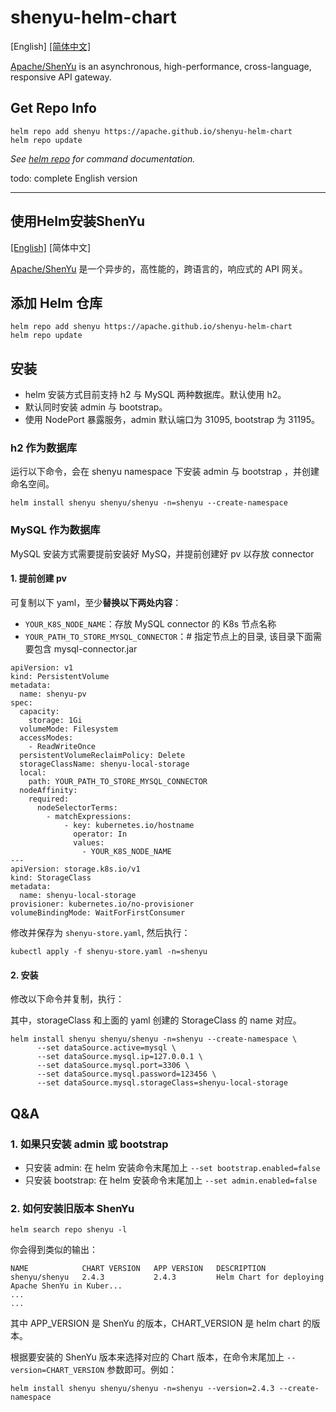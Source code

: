 # shenyu-helm-chart

[English]  [[简体中文]](#使用Helm安装ShenYu)

[Apache/ShenYu](https://shenyu.apache.org/docs/index/) is an asynchronous, high-performance, cross-language, responsive API gateway.

## Get Repo Info

```shell
helm repo add shenyu https://apache.github.io/shenyu-helm-chart
helm repo update
```

_See [helm repo](https://helm.sh/docs/helm/helm_repo/) for command documentation._

todo: complete English version

---

## 使用Helm安装ShenYu
[[English]](#shenyu-helm-chart)  [简体中文]

[Apache/ShenYu](https://shenyu.apache.org/zh/docs/index) 是一个异步的，高性能的，跨语言的，响应式的 API 网关。

## 添加 Helm 仓库

```shell
helm repo add shenyu https://apache.github.io/shenyu-helm-chart
helm repo update
```

## 安装
* helm 安装方式目前支持 h2 与 MySQL 两种数据库。默认使用 h2。
* 默认同时安装 admin 与 bootstrap。
* 使用 NodePort 暴露服务，admin 默认端口为 31095, bootstrap 为 31195。

### h2 作为数据库

运行以下命令，会在 shenyu namespace 下安装 admin 与 bootstrap ，并创建命名空间。

```shell
helm install shenyu shenyu/shenyu -n=shenyu --create-namespace
```

### MySQL 作为数据库

MySQL 安装方式需要提前安装好 MySQ，并提前创建好 pv 以存放 connector

#### 1. 提前创建 pv

可复制以下 yaml，至少**替换以下两处内容**：

* `YOUR_K8S_NODE_NAME`：存放 MySQL connector 的 K8s 节点名称
* `YOUR_PATH_TO_STORE_MYSQL_CONNECTOR`：# 指定节点上的目录, 该目录下面需要包含 mysql-connector.jar

```shell
apiVersion: v1
kind: PersistentVolume
metadata:
  name: shenyu-pv
spec:
  capacity:
    storage: 1Gi
  volumeMode: Filesystem
  accessModes:
    - ReadWriteOnce
  persistentVolumeReclaimPolicy: Delete
  storageClassName: shenyu-local-storage
  local:
    path: YOUR_PATH_TO_STORE_MYSQL_CONNECTOR
  nodeAffinity:
    required:
      nodeSelectorTerms:
        - matchExpressions:
            - key: kubernetes.io/hostname
              operator: In
              values:
                - YOUR_K8S_NODE_NAME
---
apiVersion: storage.k8s.io/v1
kind: StorageClass
metadata:
  name: shenyu-local-storage
provisioner: kubernetes.io/no-provisioner
volumeBindingMode: WaitForFirstConsumer
```

修改并保存为 `shenyu-store.yaml`, 然后执行：

```shell
kubectl apply -f shenyu-store.yaml -n=shenyu
```

#### 2. 安装

修改以下命令并复制，执行：

其中，storageClass 和上面的 yaml 创建的 StorageClass 的 name 对应。

```shell
helm install shenyu shenyu/shenyu -n=shenyu --create-namespace \
      --set dataSource.active=mysql \
      --set dataSource.mysql.ip=127.0.0.1 \
      --set dataSource.mysql.port=3306 \
      --set dataSource.mysql.password=123456 \
      --set dataSource.mysql.storageClass=shenyu-local-storage
```

## Q&A

### 1. 如果只安装 admin 或 bootstrap

* 只安装 admin:     在 helm 安装命令末尾加上 `--set bootstrap.enabled=false`
* 只安装 bootstrap: 在 helm 安装命令末尾加上 `--set admin.enabled=false`

### 2. 如何安装旧版本 ShenYu

```shell
helm search repo shenyu -l
```

你会得到类似的输出：

```shell
NAME            CHART VERSION	APP VERSION	  DESCRIPTION
shenyu/shenyu	2.4.3        	2.4.3      	  Helm Chart for deploying Apache ShenYu in Kuber...
...
...
```

其中 APP_VERSION 是 ShenYu 的版本，CHART_VERSION 是 helm chart 的版本。

根据要安装的 ShenYu 版本来选择对应的 Chart 版本，在命令末尾加上 `--version=CHART_VERSION` 参数即可。例如：

```shell
helm install shenyu shenyu/shenyu -n=shenyu --version=2.4.3 --create-namespace
```
